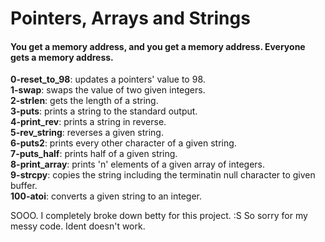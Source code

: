 <h1>Pointers, Arrays and Strings</h1>
<h4>You get a memory address, and you get a memory address. Everyone gets a memory address.</h4>

**0-reset_to_98**: updates a pointers' value to 98. <br />
**1-swap**: swaps the value of two given integers. <br />
**2-strlen**: gets the length of a string. <br />
**3-puts**: prints a string to the standard output. <br />
**4-print_rev**: prints a string in reverse. <br />
**5-rev_string**: reverses a given string. <br />
**6-puts2**: prints every other character of a given string. <br />
**7-puts_half**: prints half of a given string. <br />
**8-print_array**: prints 'n' elements of a given array of integers. <br />
**9-strcpy**: copies the string including the terminatin null character to given buffer. <br />
**100-atoi**: converts a given string to an integer. <br />

SOOO. I completely broke down betty for this project. :S So sorry for my messy code. Ident doesn't work.

